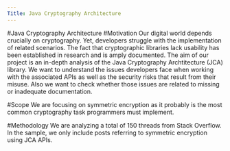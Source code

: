 ```yaml
---
Title: Java Cryptography Architecture
---
```

#Java Cryptography Architecture
#Motivation
Our digital world depends crucially on cryptography. Yet, developers struggle with the implementation of related scenarios. The fact that cryptographic libraries lack usability has been established in research and is amply documented.
The aim of our project is an in-depth analysis of the Java Cryptography Archtitecture (JCA) library. We want to understand the issues developers face when working with the associated APIs as well as the security risks that result from their misuse. Also we want to check whether those issues are related to missing or inadequate documentation.


#Scope
We are focusing on symmetric encryption as it probably is the most common cryptography task programmers must implement.

#Methodology
We are analyzing a total of 150 threads from Stack Overflow.
In the sample, we only include posts referring to symmetric encryption using JCA APIs.
